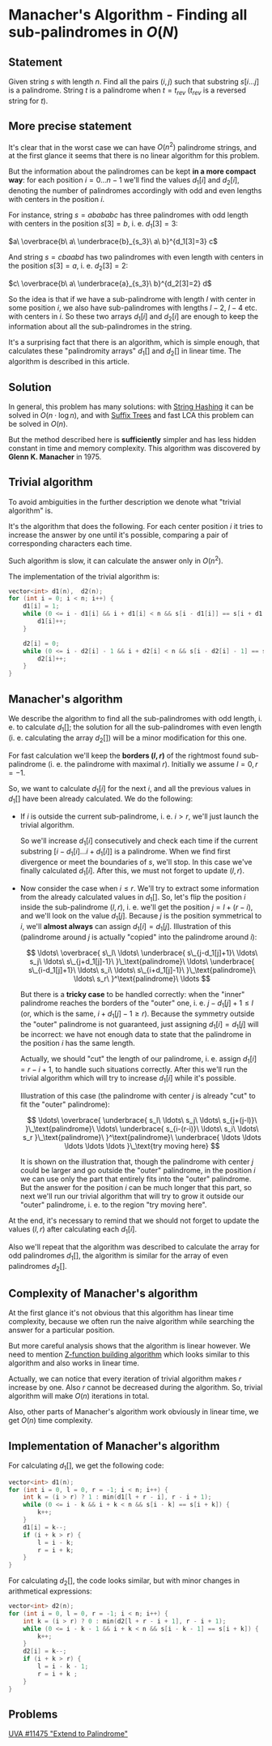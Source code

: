 # Manacher's Algorithm - Finding all sub-palindromes in $O(N)$

## Statement

Given string $s$ with length $n$. Find all the pairs $(i, j)$ such that substring $s[i\dots j]$ is a palindrome. String $t$ is a palindrome when $t = t_{rev}$ ($t_{rev}$ is a reversed string for $t$).

## More precise statement

It's clear that in the worst case we can have $O(n^2)$ palindrome strings, and at the first glance it seems that there is no linear algorithm for this problem.

But the information about the palindromes can be kept **in a more compact way**: for each position $i = 0\dots n-1$ we'll find the values $d_1[i]$ and $d_2[i]$, denoting the number of palindromes accordingly with odd and even lengths with centers in the position $i$.

For instance, string $s = abababc$ has three palindromes with odd length with centers in the position $s[3] = b$, i. e. $d_1[3] = 3$:

$a\ \overbrace{b\ a\ \underbrace{b}_{s_3}\ a\ b}^{d_1[3]=3} c$

And string $s = cbaabd$ has two palindromes with even length with centers in the position $s[3] = a$, i. e. $d_2[3] = 2$:

$c\ \overbrace{b\ a\ \underbrace{a}_{s_3}\ b}^{d_2[3]=2} d$

So the idea is that if we have a sub-palindrome with length $l$ with center in some position $i$, we also have sub-palindromes with lengths $l-2$, $l-4$ etc. with centers in $i$. So these two arrays $d_1[i]$ and $d_2[i]$ are enough to keep the information about all the sub-palindromes in the string.

It's a surprising fact that there is an algorithm, which is simple enough, that calculates these "palindromity arrays" $d_1[]$ and $d_2[]$ in linear time. The algorithm is described in this article.

## Solution

In general, this problem has many solutions: with [String Hashing](/string/string-hashing/) it can be solved in $O(n\cdot \log n)$, and with [Suffix Trees](/string/suffix-tree-ukkonen/) and fast LCA this problem can be solved in $O(n)$.

But the method described here is **sufficiently** simpler and has less hidden constant in time and memory complexity. This algorithm was discovered by **Glenn K. Manacher** in 1975.

## Trivial algorithm

To avoid ambiguities in the further description we denote what "trivial algorithm" is.

It's the algorithm that does the following. For each center position $i$ it tries to increase the answer by one until it's possible, comparing a pair of corresponding characters each time.

Such algorithm is slow, it can calculate the answer only in $O(n^2)$.

The implementation of the trivial algorithm is:

```cpp
vector<int> d1(n),  d2(n);
for (int i = 0; i < n; i++) {
    d1[i] = 1;
    while (0 <= i - d1[i] && i + d1[i] < n && s[i - d1[i]] == s[i + d1[i]]) {
        d1[i]++;
    }

    d2[i] = 0;
    while (0 <= i - d2[i] - 1 && i + d2[i] < n && s[i - d2[i] - 1] == s[i + d2[i]]) {
        d2[i]++;
    }
}
```

## Manacher's algorithm

We describe the algorithm to find all the sub-palindromes with odd length, i. e. to calculate $d_1[]$; the solution for all the sub-palindromes with even length (i. e. calculating the array $d_2[]$) will be a minor modification for this one.

For fast calculation we'll keep the **borders $(l, r)$** of the rightmost found sub-palindrome (i. e. the palindrome with maximal $r$). Initially we assume $l = 0, r = -1$.

So, we want to calculate $d_1[i]$ for the next $i$, and all the previous values in $d_1[]$ have been already calculated. We do the following:

* If $i$ is outside the current sub-palindrome, i. e. $i > r$, we'll just launch the trivial algorithm.

    So we'll increase $d_1[i]$ consecutively and check each time if the current substring $[i - d_1[i]\dots i + d_1[i]]$ is a palindrome. When we find  first divergence or meet the boundaries of $s$, we'll stop. In this case we've finally calculated $d_1[i]$. After this, we must not forget to update $(l, r)$.

* Now consider the case when $i \le r$. We'll try to extract some information from the already calculated values in $d_1[]$. So, let's flip the position $i$ inside the sub-palindrome $(l, r)$, i. e. we'll get the position $j = l + (r - i)$, and we'll look on the value $d_1[j]$. Because $j$ is the position symmetrical to $i$, we'll **almost always** can assign $d_1[i] = d_1[j]$. Illustration of this (palindrome around $j$ is actually "copied" into the palindrome around $i$):

    $$
    \ldots\
    \overbrace{
        s\_l\ \ldots\
        \underbrace{
            s\_{j-d_1[j]+1}\ \ldots\ s_j\ \ldots\ s\_{j+d_1[j]-1}\
        }\_\text{palindrome}\
        \ldots\
        \underbrace{
            s\_{i-d_1[j]+1}\ \ldots\ s_i\ \ldots\ s\_{i+d_1[j]-1}\
        }\_\text{palindrome}\
        \ldots\ s_r\
    }^\text{palindrome}\
    \ldots
    $$

    But there is a **tricky case** to be handled correctly: when the "inner" palindrome reaches the borders of the "outer" one, i. e. $j - d_1[j] + 1 \le l$ (or, which is the same, $i + d_1[j] - 1 \ge r$). Because the symmetry outside the "outer" palindrome is not guaranteed, just assigning $d_1[i] = d_1[j]$ will be incorrect: we have not enough data to state that the palindrome in the position $i$ has the same length.

    Actually, we should "cut" the length of our palindrome, i. e. assign $d_1[i] = r - i + 1$, to handle such situations correctly. After this we'll run the trivial algorithm which will try to increase $d_1[i]$ while it's possible.

    Illustration of this case (the palindrome with center $j$ is already "cut" to fit the "outer" palindrome):

    $$
    \ldots\
    \overbrace{
        \underbrace{
            s_l\ \ldots\ s_j\ \ldots\ s_{j+(j-l)}\
        }\_\text{palindrome}\
        \ldots\
        \underbrace{
            s_{i-(r-i)}\ \ldots\ s_i\ \ldots\ s_r
        }\_\text{palindrome}\
    }^\text{palindrome}\
    \underbrace{
        \ldots \ldots \ldots \ldots \ldots
    }\_\text{try moving here}
    $$

    It is shown on the illustration that, though the palindrome with center $j$ could be larger and go outside the "outer" palindrome, in the position $i$ we can use only the part that entirely fits into the "outer" palindrome. But the answer for the position $i$ can be much longer that this part, so next we'll run our trivial algorithm that will try to grow it outside our "outer" palindrome, i. e. to the region "try moving here".

At the end, it's necessary to remind that we should not forget to update the values $(l, r)$ after calculating each $d_1[i]$.

Also we'll repeat that the algorithm was described to calculate the array for odd palindromes $d_1[]$, the algorithm is similar for the array of even palindromes $d_2[]$.

## Complexity of Manacher's algorithm

At the first glance it's not obvious that this algorithm has linear time complexity, because we often run the naive algorithm while searching the answer for a particular position.

But more careful analysis shows that the algorithm is linear however. We need to mention [Z-function building algorithm](/string/z-function/) which looks similar to this algorithm and also works in linear time.

Actually, we can notice that every iteration of trivial algorithm makes $r$ increase by one. Also $r$ cannot be decreased during the algorithm. So, trivial algorithm will make $O(n)$ iterations in total.

Also, other parts of Manacher's algorithm work obviously in linear time, we get $O(n)$ time complexity.

## Implementation of Manacher's algorithm

For calculating $d_1[]$, we get the following code:

```cpp
vector<int> d1(n);
for (int i = 0, l = 0, r = -1; i < n; i++) {
    int k = (i > r) ? 1 : min(d1[l + r - i], r - i + 1);
    while (0 <= i - k && i + k < n && s[i - k] == s[i + k]) {
        k++;
    }
    d1[i] = k--;
    if (i + k > r) {
        l = i - k;
        r = i + k;
    }
}
```

For calculating $d_2[]$, the code looks similar, but with minor changes in arithmetical expressions:

```cpp
vector<int> d2(n);
for (int i = 0, l = 0, r = -1; i < n; i++) {
    int k = (i > r) ? 0 : min(d2[l + r - i + 1], r - i + 1);
    while (0 <= i - k - 1 && i + k < n && s[i - k - 1] == s[i + k]) {
        k++;
    }
    d2[i] = k--;
    if (i + k > r) {
        l = i - k - 1;
        r = i + k ;
    }
}
```

## Problems

[UVA #11475 "Extend to Palindrome"](https://uva.onlinejudge.org/index.php?option=com_onlinejudge&Itemid=8&page=show_problem&problem=2470)

